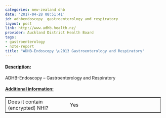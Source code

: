 ```yaml
---
categories: new-zealand dhb
date: '2017-04-28 08:51:41'
id: adhbendoscopy__gastroenterology_and_respiratory
layout: post
link: http://www.adhb.health.nz/
provider: Auckland District Health Board
tags:
- gastroenterology
- nzte-report
title: "ADHB-Endoscopy \u2013 Gastroenterology and Respiratory"
---
```



 <h4> <u>Description:</u> </h4>
ADHB-Endoscopy – Gastroenterology and Respiratory
 <h4> <u>Additional information:</u> </h4>
 <table style="border: 1px solid">
 <tr> <td width="40%"> Does it contain (encrypted) NHI? </td> <td>Yes</td> </tr>
 </table>